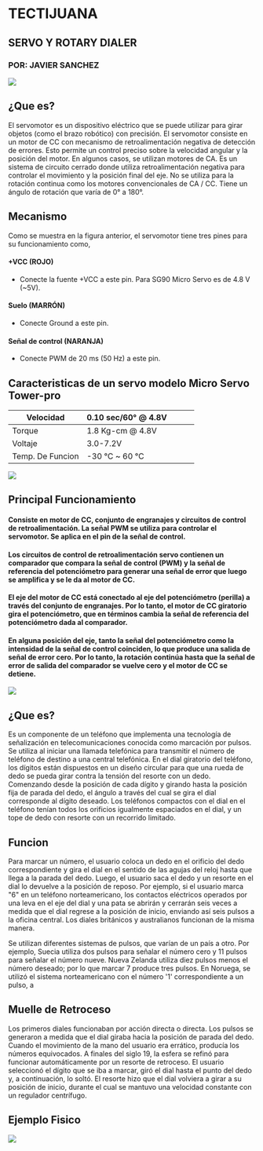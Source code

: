 # TECTIJUANA
## SERVO Y ROTARY DIALER
### POR: JAVIER SANCHEZ

![](https://i.imgur.com/ttzBwm6.png)

## ¿Que es?

El servomotor es un dispositivo eléctrico que se puede utilizar para girar objetos (como el brazo robótico) con precisión.
El servomotor consiste en un motor de CC con mecanismo de retroalimentación negativa de detección de errores. Esto permite un control preciso sobre la velocidad angular y la posición del motor. En algunos casos, se utilizan motores de CA.
Es un sistema de circuito cerrado donde utiliza retroalimentación negativa para controlar el movimiento y la posición final del eje.
No se utiliza para la rotación continua como los motores convencionales de CA / CC.
Tiene un ángulo de rotación que varía de 0° a 180°.

## Mecanismo

Como se muestra en la figura anterior, el servomotor tiene tres pines para su funcionamiento como,

#### +VCC (ROJO)
- Conecte la fuente +VCC a este pin. Para SG90 Micro Servo es de 4.8 V (~5V).

#### Suelo (MARRÓN)
- Conecte Ground a este pin.

#### Señal de control (NARANJA)
- Conecte PWM de 20 ms (50 Hz) a este pin.

## Caracteristicas de un servo modelo Micro Servo Tower-pro

| Velocidad        | 0.10 sec/60° @ 4.8V |   |   |   |
|------------------|---------------------|---|---|---|
| Torque           | 1.8 Kg-cm @ 4.8V    |   |   |   |
| Voltaje          | 3.0-7.2V            |   |   |   |
| Temp. De Funcion | -30 ℃ ~ 60 ℃        |   |   |   |

![](https://www.electronicwings.com/storage/PlatformSection/TopicContent/134/description/Servo_Motor_Mechanism.png)

## Principal Funcionamiento

#### Consiste en motor de CC, conjunto de engranajes y circuitos de control de retroalimentación. La señal PWM se utiliza para controlar el servomotor. Se aplica en el pin de la señal de control.
#### Los circuitos de control de retroalimentación servo contienen un comparador que compara la señal de control (PWM) y la señal de referencia del potenciómetro para generar una señal de error que luego se amplifica y se le da al motor de CC.
#### El eje del motor de CC está conectado al eje del potenciómetro (perilla) a través del conjunto de engranajes. Por lo tanto, el motor de CC giratorio gira el potenciómetro, que en términos cambia la señal de referencia del potenciómetro dada al comparador.
#### En alguna posición del eje, tanto la señal del potenciómetro como la intensidad de la señal de control coinciden, lo que produce una salida de señal de error cero. Por lo tanto, la rotación continúa hasta que la señal de error de salida del comparador se vuelve cero y el motor de CC se detiene.

![](https://i.imgur.com/YtN6IQj.png)

## ¿Que es?

Es un componente de un teléfono que implementa una tecnología de señalización en telecomunicaciones conocida como marcación por pulsos. Se utiliza al iniciar una llamada telefónica para transmitir el número de teléfono de destino a una central telefónica. En el dial giratorio del teléfono, los dígitos están dispuestos en un diseño circular para que una rueda de dedo se pueda girar contra la tensión del resorte con un dedo. Comenzando desde la posición de cada dígito y girando hasta la posición fija de parada del dedo, el ángulo a través del cual se gira el dial corresponde al dígito deseado. Los teléfonos compactos con el dial en el teléfono tenían todos los orificios igualmente espaciados en el dial, y un tope de dedo con resorte con un recorrido limitado.

## Funcion

Para marcar un número, el usuario coloca un dedo en el orificio del dedo correspondiente y gira el dial en el sentido de las agujas del reloj hasta que llega a la parada del dedo. Luego, el usuario saca el dedo y un resorte en el dial lo devuelve a la posición de reposo. Por ejemplo, si el usuario marca "6" en un teléfono norteamericano, los contactos eléctricos operados por una leva en el eje del dial y una pata se abrirán y cerrarán seis veces a medida que el dial regrese a la posición de inicio, enviando así seis pulsos a la oficina central. Los diales británicos y australianos funcionan de la misma manera.

Se utilizan diferentes sistemas de pulsos, que varían de un país a otro. Por ejemplo, Suecia utiliza dos pulsos para señalar el número cero y 11 pulsos para señalar el número nueve. Nueva Zelanda utiliza diez pulsos menos el número deseado; por lo que marcar 7 produce tres pulsos. En Noruega, se utilizó el sistema norteamericano con el número '1' correspondiente a un pulso, a

## Muelle de Retroceso

Los primeros diales funcionaban por acción directa o directa. Los pulsos se generaron a medida que el dial giraba hacia la posición de parada del dedo. Cuando el movimiento de la mano del usuario era errático, producía los números equivocados. A finales del siglo 19, la esfera se refinó para funcionar automáticamente por un resorte de retroceso. El usuario seleccionó el dígito que se iba a marcar, giró el dial hasta el punto del dedo y, a continuación, lo soltó. El resorte hizo que el dial volviera a girar a su posición de inicio, durante el cual se mantuvo una velocidad constante con un regulador centrífugo.

## Ejemplo Fisico

![](https://i.imgur.com/PhqVUnY.png)
